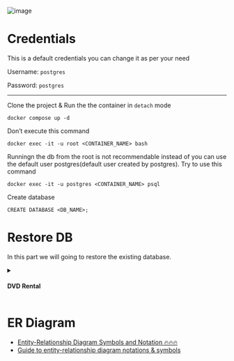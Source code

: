 ![image](https://github.com/Antony-M1/docker-postgresql/assets/96291963/7fccdff2-63f6-4aaf-9c47-3f3bb2363666)

# Credentials
This is a default credentials you can change it as per your need

Username: `postgres`

Password: `postgres`

---
Clone the project & Run the the container in `detach` mode
```
docker compose up -d
```

Don’t execute this command
```
docker exec -it -u root <CONTAINER_NAME> bash
```

Runningn the db from the root is not recommendable instead of you can use the default user postgres(default user created by postgres). Try to use this command
```
docker exec -it -u postgres <CONTAINER_NAME> psql
```

Create database
```
CREATE DATABASE <DB_NAME>;
```

# Restore DB
In this part we will going to restore the existing database.

<details>
  <summary><h4>DVD Rental<h4></summary>
  
[Document](https://www.postgresqltutorial.com/postgresql-getting-started/postgresql-sample-database/)

[Lucidchart](https://lucid.app/lucidchart/22b75a12-cbc2-49c9-8c28-74a74007c104/edit?viewport_loc=-4718%2C-2796%2C3363%2C2168%2C0_0&invitationId=inv_2d8bb63c-4508-44c7-8a4b-106e08ccd4b5)
  Summary: in this tutorial, we will introduce you to a PostgreSQL sample database that you can use for learning and practicing PostgreSQL.

We will use the DVD rental database to demonstrate the features of PostgreSQL.

The DVD rental database represents the business processes of a DVD rental store. The DVD rental database has many objects, including:

* 15 tables
* 1 trigger
* 7 views
* 8 functions
* 1 domain
* 13 sequences

### Step 1
Clone the project and open the project in any code editor like `VS-Code` & Up the container using this command
```
docker compose up -d
```
### Step 2
Move the `dvdrental.tar` file inside the container  in `home` folder using this command
```
docker cp dvdrental.tar <container_id>:/path/to/container/directory
```
Or
```
docker cp ./db/dvdrental.tar postgresql:/home/
```
![image](https://github.com/Antony-M1/docker-postgresql/assets/96291963/4d1d43e4-f6b6-4733-acb8-e4facca6192a)

### Step 3
Restore the DB before that login the DB using this command
```
docker exec -it -u postgres postgresql psql
```
Create a `DB` using this command. with the name of `dvdrental`
```
CREATE DATABASE dvdrental;
```

After creating the Database login into the container `postgresql`
```
docker exec -it postgresql bash
```
Restore using `pg_restore`
```
pg_restore -U postgres -d dvdrental dvdrental.tar
```
or 
```
pg_restore -U <username> -d <dbname> dvdrental.tar
```

For more details about the DB please check this [Link](https://www.postgresqltutorial.com/postgresql-getting-started/postgresql-sample-database/)

</details>

# ER Diagram
* [Entity-Relationship Diagram Symbols and Notation 🔥🔥🔥](https://www.lucidchart.com/pages/ER-diagram-symbols-and-meaning)
* [Guide to entity-relationship diagram notations & symbols](https://www.gleek.io/blog/er-symbols-notations)
